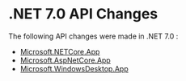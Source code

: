 # .NET 7.0   API Changes

The following API changes were made in .NET 7.0  :

- [Microsoft.NETCore.App](./Microsoft.NETCore.App/7.0.md)
- [Microsoft.AspNetCore.App](./Microsoft.AspNetCore.App/7.0.md)
- [Microsoft.WindowsDesktop.App](./Microsoft.WindowsDesktop.App/7.0.md)
